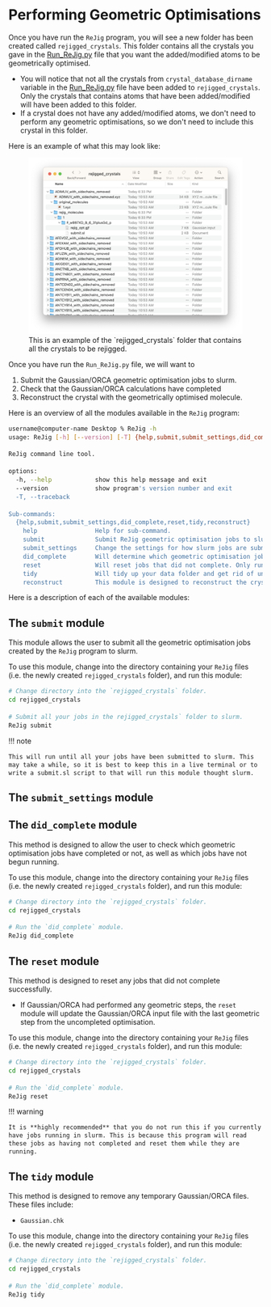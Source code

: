 # Performing Geometric Optimisations

Once you have run the ``ReJig`` program, you will see a new folder has been created called ``rejigged_crystals``. This folder contains all the crystals you gave in the [Run_ReJig.py](https://github.com/geoffreyweal/ReJig/blob/main/Documentation/docs/Files/Using_The_ReJig_Program/Run_ReJig.py) file that you want the added/modified atoms to be geometrically optimised. 

* You will notice that not all the crystals from ``crystal_database_dirname`` variable in the [Run_ReJig.py](https://github.com/geoffreyweal/ReJig/blob/main/Documentation/docs/Files/Using_The_ReJig_Program/Run_ReJig.py) file have been added to ``rejigged_crystals``. Only the crystals that contains atoms that have been added/modified will have been added to this folder. 
* If a crystal does not have any added/modified atoms, we don't need to perform any geometric optimisations, so we don't need to include this crystal in this folder. 

Here is an example of what this may look like:

<figure markdown="span">
	<img alt="rejigged_crystals_folder.png" src="Images/Performing_Geometric_Optimisations/rejigged_crystals_folder.png?raw=true" width="900" />
  <figcaption>This is an example of the `rejigged_crystals` folder that contains all the crystals to be rejigged.</figcaption>
</figure>

Once you have run the ``Run_ReJig.py`` file, we will want to

1. Submit the Gaussian/ORCA geometric optimisation jobs to slurm. 
2. Check that the Gaussian/ORCA calculations have completed
3. Reconstruct the crystal with the geometrically optimised molecule. 

Here is an overview of all the modules available in the ``ReJig`` program:

```bash
username@computer-name Desktop % ReJig -h
usage: ReJig [-h] [--version] [-T] {help,submit,submit_settings,did_complete,reset,tidy,reconstruct} ...

ReJig command line tool.

options:
  -h, --help            show this help message and exit
  --version             show program's version number and exit
  -T, --traceback

Sub-commands:
  {help,submit,submit_settings,did_complete,reset,tidy,reconstruct}
    help                Help for sub-command.
    submit              Submit ReJig geometric optimisation jobs to slurm.
    submit_settings     Change the settings for how slurm jobs are submitted using the `ReJig submit` module.
    did_complete        Will determine which geometric optimisation jobs have completed and which ones have not.
    reset               Will reset jobs that did not complete. Only run this program if you know all your other jobs have finished, as this program will break and also reset any jobs that are still running.
    tidy                Will tidy up your data folder and get rid of unnecessary files, particularly those very large files.
    reconstruct         This module is designed to reconstruct the crystal, where the geometrically relaxed molecules have replaced their non-relaxed counterparts in the crystal.
```

Here is a description of each of the available modules:

## The ``submit`` module

This module allows the user to submit all the geometric optimisation jobs created by the ``ReJig`` program to slurm. 

To use this module, change into the directory containing your ``ReJig`` files (i.e. the newly created ``rejigged_crystals`` folder), and run this module:

```bash
# Change directory into the `rejigged_crystals` folder.
cd rejigged_crystals

# Submit all your jobs in the rejigged_crystals` folder to slurm. 
ReJig submit
```

!!! note

    This will run until all your jobs have been submitted to slurm. This may take a while, so it is best to keep this in a live terminal or to write a submit.sl script to that will run this module thought slurm. 

## The ``submit_settings`` module




## The ``did_complete`` module

This method is designed to allow the user to check which geometric optimisation jobs have completed or not, as well as which jobs have not begun running. 

To use this module, change into the directory containing your ``ReJig`` files (i.e. the newly created ``rejigged_crystals`` folder), and run this module:

```bash
# Change directory into the `rejigged_crystals` folder.
cd rejigged_crystals

# Run the `did_complete` module.
ReJig did_complete
```

## The ``reset`` module

This method is designed to reset any jobs that did not complete successfully. 

* If Gaussian/ORCA had performed any geometric steps, the ``reset`` module will update the Gaussian/ORCA input file with the last geometric step from the uncompleted optimisation. 

To use this module, change into the directory containing your ``ReJig`` files (i.e. the newly created ``rejigged_crystals`` folder), and run this module:

```bash
# Change directory into the `rejigged_crystals` folder.
cd rejigged_crystals

# Run the `did_complete` module.
ReJig reset
```

!!! warning

    It is **highly recommended** that you do not run this if you currently have jobs running in slurm. This is because this program will read these jobs as having not completed and reset them while they are running. 

## The ``tidy`` module

This method is designed to remove any temporary Gaussian/ORCA files. These files include:

* ``Gaussian.chk``

To use this module, change into the directory containing your ``ReJig`` files (i.e. the newly created ``rejigged_crystals`` folder), and run this module:

```bash
# Change directory into the `rejigged_crystals` folder.
cd rejigged_crystals

# Run the `did_complete` module.
ReJig tidy
```

